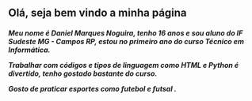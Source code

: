 <h2>Olá, seja bem vindo a minha página</h2>

<h5><p>Meu nome é Daniel Marques Noguira, tenho 16 anos e sou aluno do IF Sudeste MG - Campos RP, estou no primeiro ano do curso Técnico em Informática.</p>
<p>Trabalhar com códigos e tipos de linguagem como HTML e Python é divertido, tenho gostado bastante do curso.</p>
<p></p>Gosto de praticar esportes como futebol e futsal .</p></h5>


